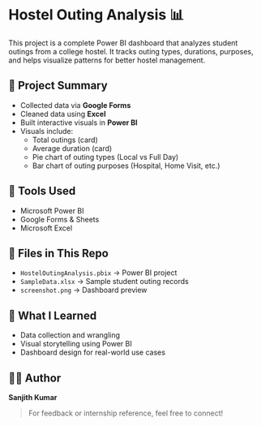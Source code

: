 # Hostel Outing Analysis 📊

This project is a complete Power BI dashboard that analyzes student outings from a college hostel. It tracks outing types, durations, purposes, and helps visualize patterns for better hostel management.

## 📌 Project Summary

- Collected data via **Google Forms**
- Cleaned data using **Excel**
- Built interactive visuals in **Power BI**
- Visuals include:
  - Total outings (card)
  - Average duration (card)
  - Pie chart of outing types (Local vs Full Day)
  - Bar chart of outing purposes (Hospital, Home Visit, etc.)

## 🧰 Tools Used
- Microsoft Power BI
- Google Forms & Sheets
- Microsoft Excel

## 📁 Files in This Repo
- `HostelOutingAnalysis.pbix` → Power BI project
- `SampleData.xlsx` → Sample student outing records
- `screenshot.png` → Dashboard preview

## 🧠 What I Learned
- Data collection and wrangling
- Visual storytelling using Power BI
- Dashboard design for real-world use cases

## 👨‍💻 Author
**Sanjith Kumar**

> For feedback or internship reference, feel free to connect!
